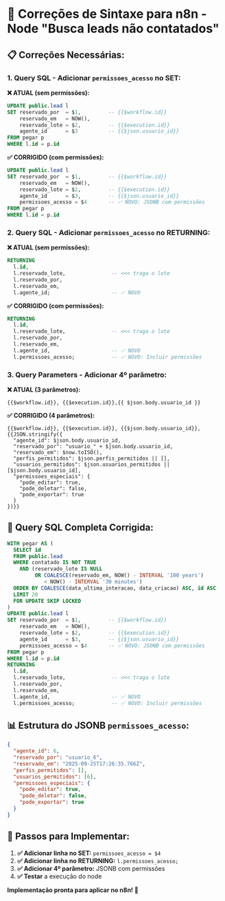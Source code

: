 # 🔧 Correções de Sintaxe para n8n - Node "Busca leads não contatados"

## 📋 **Correções Necessárias:**

### **1. Query SQL - Adicionar `permissoes_acesso` no SET:**

**❌ ATUAL (sem permissões):**
```sql
UPDATE public.lead l
SET reservado_por  = $1,         -- {{$workflow.id}}
    reservado_em   = NOW(),
    reservado_lote = $2,         -- {{$execution.id}}
    agente_id      = $3          -- {{$json.usuario_id}}
FROM pegar p
WHERE l.id = p.id
```

**✅ CORRIGIDO (com permissões):**
```sql
UPDATE public.lead l
SET reservado_por  = $1,         -- {{$workflow.id}}
    reservado_em   = NOW(),
    reservado_lote = $2,         -- {{$execution.id}}
    agente_id      = $3,         -- {{$json.usuario_id}}
    permissoes_acesso = $4       -- ✅ NOVO: JSONB com permissões
FROM pegar p
WHERE l.id = p.id
```

### **2. Query SQL - Adicionar `permissoes_acesso` no RETURNING:**

**❌ ATUAL (sem permissões):**
```sql
RETURNING
  l.id,
  l.reservado_lote,               -- <<< traga o lote
  l.reservado_por,
  l.reservado_em,
  l.agente_id;                    -- ✅ NOVO
```

**✅ CORRIGIDO (com permissões):**
```sql
RETURNING
  l.id,
  l.reservado_lote,               -- <<< traga o lote
  l.reservado_por,
  l.reservado_em,
  l.agente_id,                    -- ✅ NOVO
  l.permissoes_acesso;            -- ✅ NOVO: Incluir permissões
```

### **3. Query Parameters - Adicionar 4º parâmetro:**

**❌ ATUAL (3 parâmetros):**
```
{{$workflow.id}}, {{$execution.id}},{{ $json.body.usuario_id }}
```

**✅ CORRIGIDO (4 parâmetros):**
```
{{$workflow.id}}, {{$execution.id}}, {{$json.body.usuario_id}}, {{JSON.stringify({
  "agente_id": $json.body.usuario_id,
  "reservado_por": "usuario_" + $json.body.usuario_id,
  "reservado_em": $now.toISO(),
  "perfis_permitidos": $json.perfis_permitidos || [],
  "usuarios_permitidos": $json.usuarios_permitidos || [$json.body.usuario_id],
  "permissoes_especiais": {
    "pode_editar": true,
    "pode_deletar": false,
    "pode_exportar": true
  }
})}}
```

## 🎯 **Query SQL Completa Corrigida:**

```sql
WITH pegar AS (
  SELECT id
  FROM public.lead
  WHERE contatado IS NOT TRUE
    AND (reservado_lote IS NULL
         OR COALESCE(reservado_em, NOW() - INTERVAL '100 years')
            < NOW() - INTERVAL '30 minutes')
  ORDER BY COALESCE(data_ultima_interacao, data_criacao) ASC, id ASC
  LIMIT 20
  FOR UPDATE SKIP LOCKED
)
UPDATE public.lead l
SET reservado_por  = $1,         -- {{$workflow.id}}
    reservado_em   = NOW(),
    reservado_lote = $2,         -- {{$execution.id}}
    agente_id      = $3,         -- {{$json.usuario_id}}
    permissoes_acesso = $4       -- ✅ NOVO: JSONB com permissões
FROM pegar p
WHERE l.id = p.id
RETURNING
  l.id,
  l.reservado_lote,               -- <<< traga o lote
  l.reservado_por,
  l.reservado_em,
  l.agente_id,                    -- ✅ NOVO
  l.permissoes_acesso;            -- ✅ NOVO: Incluir permissões
```

## 📊 **Estrutura do JSONB `permissoes_acesso`:**

```json
{
  "agente_id": 6,
  "reservado_por": "usuario_6",
  "reservado_em": "2025-09-25T17:26:35.766Z",
  "perfis_permitidos": [],
  "usuarios_permitidos": [6],
  "permissoes_especiais": {
    "pode_editar": true,
    "pode_deletar": false,
    "pode_exportar": true
  }
}
```

## 🚀 **Passos para Implementar:**

1. **✅ Adicionar linha no SET:** `permissoes_acesso = $4`
2. **✅ Adicionar linha no RETURNING:** `l.permissoes_acesso;`
3. **✅ Adicionar 4º parâmetro:** JSONB com permissões
4. **✅ Testar** a execução do node

**Implementação pronta para aplicar no n8n! 🚀**
